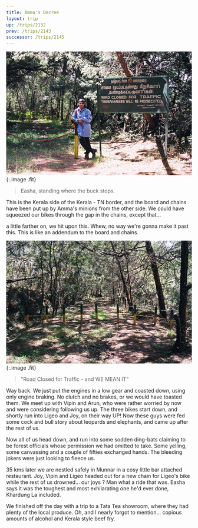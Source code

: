 ```yaml
---
title: Amma's Decree
layout: trip
up: /trips/2132
prev: /trips/2143
successor: /trips/2145
---
```


![Road Closed](/images/trips/munnar/27040034.jpg 'Road Closed'){:.image .fit}

 > Easha, standing where the buck stops.

 This is the Kerala side of the Kerala - TN border, and the board and chains have been put up by Amma's minions from the other side. We could have squeezed our bikes through the gap in the chains, except that...

a little farther on, we hit upon this. Whew, no way we're gonna make it past this. This is like an addendum to the board and chains.

![Road Barred](/images/trips/munnar/27040033.jpg 'Road Barred'){:.image .fit}

 > &quot;Road Closed for Traffic - and WE MEAN IT&quot;

 Way back. We just put the engines in a low gear and coasted down, using only engine braking. No clutch and no brakes, or we would have toasted them. We meet up with Vipin and Arun, who were rather worried by now and were considering following us up. The three bikes start down, and shortly run into Ligeo and Joy, on their way UP! Now these guys were fed some cock and bull story about leopards and elephants, and came up after the rest of us.

 Now all of us head down, and run into some sodden ding-bats claiming to be forest officials whose permission we had omitted to take. Some yelling, some canvassing and a couple of fifties exchanged hands. The bleeding jokers were just looking to fleece us.

 35 kms later we are nestled safely in Munnar in a cosy little bar attached restaurant. Joy, Vipin and Ligeo headed out for a new chain for Ligeo's bike while the rest of us drowned... our joys ? Man what a ride that was.  Easha says it was the toughest and most exhilarating one he'd ever done, Khardung La included.

 We finished off the day with a trip to a Tata Tea showroom, where they had plenty of the local produce. Oh, and I nearly forgot to mention... copious amounts of alcohol and Kerala style beef fry.


